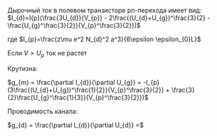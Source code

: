 Дырочный ток в полевом транзисторе pn-перехода имеет вид:
$I_{d}=I{p}(\frac{3U_{d}}{V_{p}} - 2\frac{(U_{d}+U_{g})^\frac{3}{2} - \frac{U_{g}^\frac{3}{2}}{V_{p}^\frac{3}{2}})$

где $I_{p}=\frac{z\mu e^2 N_{d}^2 a^3}{6\epsilon \epsilon_{0}L}$

Если $V > U_{p}$ ток не растет

Крутизна:

$g_{m} = \frac{\partial I_{d}}{\partial U_{g}} = -I_{p}(3\frac{(U_{d}+U_{g})^\frac{1}{2}}{V_{p}^\frac{3}{2}} + \frac{3}{2}\frac{U_{g}^\frac{1}{3}}{V_{p}^\frac{3}{2}})$

Проводимость канала:

$g_{d} = \frac{\partial I_{d}}{\partial U_{d}} =$
